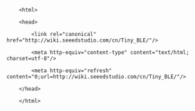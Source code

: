 <!DOCTYPE html>
        <html>
        <head>
            <link rel="canonical" href="http://wiki.seeedstudio.com/cn/Tiny_BLE/"/>
            <meta http-equiv="content-type" content="text/html; charset=utf-8"/>
            <meta http-equiv="refresh" content="0;url=http://wiki.seeedstudio.com/cn/Tiny_BLE/"/>
        </head>
        </html>